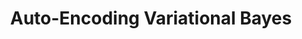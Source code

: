 ---
corpus_id: 216078090
title: "Auto-Encoding Variational Bayes"
topics: [generative model, VAE]
stars: 5
---